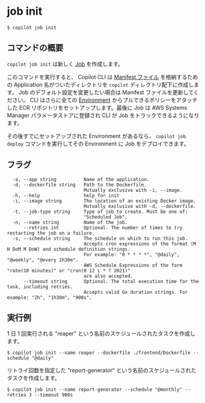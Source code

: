 # job init
```console
$ copilot job init
```

## コマンドの概要

`copilot job init` は新しく [Job](../concepts/jobs.ja.md) を作成します。

このコマンドを実行すると、 Copilot CLI は [Manifest ファイル](../manifest/overview.ja.md) を格納するための Application 名がついたディレクトリを `copilot` ディレクトリ配下に作成します。 Job のデフォルト設定を変更したい場合は Manifest ファイルを更新してください。 CLI はさらに全ての [Environment](../concepts/environments.ja.md) からプルできるポリシーをアタッチした ECR リポジトリをセットアップします。最後に Job は AWS Systems Manager パラメータストアに登録され CLI が Job をトラックできるようになります。

その後すでにセットアップされた Environment があるなら、 `copilot job deploy` コマンドを実行してその Environment に Job をデプロイできます。

## フラグ

```
  -a, --app string          Name of the application.
  -d, --dockerfile string   Path to the Dockerfile.
                            Mutually exclusive with -i, --image.
  -h, --help                help for init
  -i, --image string        The location of an existing Docker image.
                            Mutually exclusive with -d, --dockerfile.
  -t, --job-type string     Type of job to create. Must be one of:
                            "Scheduled Job".
  -n, --name string         Name of the job.
      --retries int         Optional. The number of times to try restarting the job on a failure.
  -s, --schedule string     The schedule on which to run this job. 
                            Accepts cron expressions of the format (M H DoM M DoW) and schedule definition strings. 
                            For example: "0 * * * *", "@daily", "@weekly", "@every 1h30m".
                            AWS Schedule Expressions of the form "rate(10 minutes)" or "cron(0 12 L * ? 2021)"
                            are also accepted.
      --timeout string      Optional. The total execution time for the task, including retries.
                            Accepts valid Go duration strings. For example: "2h", "1h30m", "900s".
```

## 実行例

1 日 1 回実行される "reaper" という名前のスケジュールされたタスクを作成します。
```console
$ copilot job init --name reaper --dockerfile ./frontend/Dockerfile --schedule "@daily"
```
リトライ回数を指定した "report-generator" という名前のスケジュールされたタスクを作成します。
```console
$ copilot job init --name report-generator --schedule "@monthly" --retries 3 --timeout 900s
```
